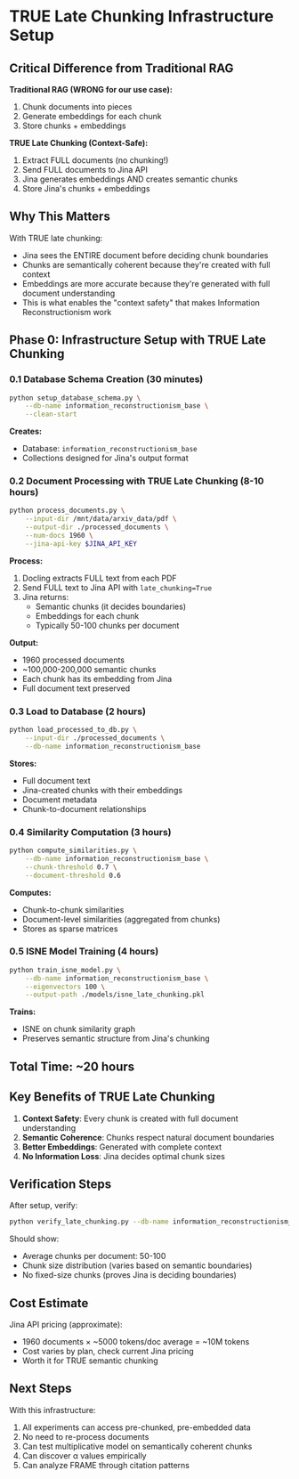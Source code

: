 # TRUE Late Chunking Infrastructure Setup

## Critical Difference from Traditional RAG

**Traditional RAG (WRONG for our use case):**
1. Chunk documents into pieces
2. Generate embeddings for each chunk
3. Store chunks + embeddings

**TRUE Late Chunking (Context-Safe):**
1. Extract FULL documents (no chunking!)
2. Send FULL documents to Jina API
3. Jina generates embeddings AND creates semantic chunks
4. Store Jina's chunks + embeddings

## Why This Matters

With TRUE late chunking:
- Jina sees the ENTIRE document before deciding chunk boundaries
- Chunks are semantically coherent because they're created with full context
- Embeddings are more accurate because they're generated with full document understanding
- This is what enables the "context safety" that makes Information Reconstructionism work

## Phase 0: Infrastructure Setup with TRUE Late Chunking

### 0.1 Database Schema Creation (30 minutes)
```bash
python setup_database_schema.py \
    --db-name information_reconstructionism_base \
    --clean-start
```

**Creates:**
- Database: `information_reconstructionism_base`
- Collections designed for Jina's output format

### 0.2 Document Processing with TRUE Late Chunking (8-10 hours)
```bash
python process_documents.py \
    --input-dir /mnt/data/arxiv_data/pdf \
    --output-dir ./processed_documents \
    --num-docs 1960 \
    --jina-api-key $JINA_API_KEY
```

**Process:**
1. Docling extracts FULL text from each PDF
2. Send FULL text to Jina API with `late_chunking=True`
3. Jina returns:
   - Semantic chunks (it decides boundaries)
   - Embeddings for each chunk
   - Typically 50-100 chunks per document

**Output:**
- 1960 processed documents
- ~100,000-200,000 semantic chunks
- Each chunk has its embedding from Jina
- Full document text preserved

### 0.3 Load to Database (2 hours)
```bash
python load_processed_to_db.py \
    --input-dir ./processed_documents \
    --db-name information_reconstructionism_base
```

**Stores:**
- Full document text
- Jina-created chunks with their embeddings
- Document metadata
- Chunk-to-document relationships

### 0.4 Similarity Computation (3 hours)
```bash
python compute_similarities.py \
    --db-name information_reconstructionism_base \
    --chunk-threshold 0.7 \
    --document-threshold 0.6
```

**Computes:**
- Chunk-to-chunk similarities
- Document-level similarities (aggregated from chunks)
- Stores as sparse matrices

### 0.5 ISNE Model Training (4 hours)
```bash
python train_isne_model.py \
    --db-name information_reconstructionism_base \
    --eigenvectors 100 \
    --output-path ./models/isne_late_chunking.pkl
```

**Trains:**
- ISNE on chunk similarity graph
- Preserves semantic structure from Jina's chunking

## Total Time: ~20 hours

## Key Benefits of TRUE Late Chunking

1. **Context Safety**: Every chunk is created with full document understanding
2. **Semantic Coherence**: Chunks respect natural document boundaries
3. **Better Embeddings**: Generated with complete context
4. **No Information Loss**: Jina decides optimal chunk sizes

## Verification Steps

After setup, verify:
```bash
python verify_late_chunking.py --db-name information_reconstructionism_base
```

Should show:
- Average chunks per document: 50-100
- Chunk size distribution (varies based on semantic boundaries)
- No fixed-size chunks (proves Jina is deciding boundaries)

## Cost Estimate

Jina API pricing (approximate):
- 1960 documents × ~5000 tokens/doc average = ~10M tokens
- Cost varies by plan, check current Jina pricing
- Worth it for TRUE semantic chunking

## Next Steps

With this infrastructure:
1. All experiments can access pre-chunked, pre-embedded data
2. No need to re-process documents
3. Can test multiplicative model on semantically coherent chunks
4. Can discover α values empirically
5. Can analyze FRAME through citation patterns